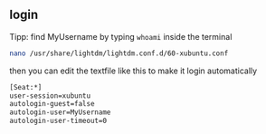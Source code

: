 ## login

Tipp: find MyUsername by typing `whoami` inside the terminal
```bash
nano /usr/share/lightdm/lightdm.conf.d/60-xubuntu.conf
```

then you can edit the textfile like this to make it login automatically
```bash
[Seat:*]
user-session=xubuntu
autologin-guest=false
autologin-user=MyUsername 
autologin-user-timeout=0
```
